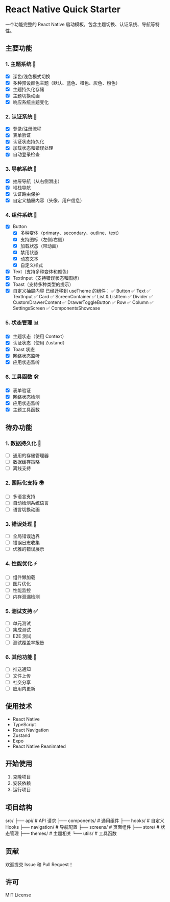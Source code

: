 # React Native Quick Starter

一个功能完整的 React Native 启动模板，包含主题切换、认证系统、导航等特性。

## 主要功能

### 1. 主题系统 🎨

- [x] 深色/浅色模式切换
- [x] 多种预设颜色主题（默认、蓝色、橙色、灰色、粉色）
- [x] 主题持久化存储
- [x] 主题切换动画
- [x] 响应系统主题变化

### 2. 认证系统 🔐

- [x] 登录/注册流程
- [x] 表单验证
- [x] 认证状态持久化
- [x] 加载状态和错误处理
- [x] 自动登录检查

### 3. 导航系统 🧭

- [x] 抽屉导航（从右侧滑出）
- [x] 堆栈导航
- [x] 认证路由保护
- [x] 自定义抽屉内容（头像、用户信息）

### 4. 组件系统 🧩

- [x] Button
  - [x] 多种变体（primary、secondary、outline、text）
  - [x] 支持图标（左侧/右侧）
  - [x] 加载状态（带动画）
  - [x] 禁用状态
  - [x] 动态文本
  - [x] 自定义样式
- [x] Text（支持多种变体和颜色）
- [x] TextInput（支持错误状态和图标）
- [x] Toast（支持多种类型的提示）
- [x] 自定义抽屉内容
      已经迁移到 useTheme 的组件：
      ✅ Button
      ✅ Text
      ✅ TextInput
      ✅ Card
      ✅ ScreenContainer
      ✅ List & ListItem
      ✅ Divider
      ✅ CustomDrawerContent
      ✅ DrawerToggleButton
      ✅ Row
      ✅ Column
      ✅ SettingsScreen
      ✅ ComponentsShowcase

### 5. 状态管理 📊

- [x] 主题状态（使用 Context）
- [x] 认证状态（使用 Zustand）
- [x] Toast 状态
- [x] 网络状态监听
- [x] 应用状态监听

### 6. 工具函数 🛠

- [x] 表单验证
- [x] 网络状态检测
- [x] 应用状态监听
- [x] 主题工具函数

## 待办功能

### 1. 数据持久化 💾

- [ ] 通用的存储管理器
- [ ] 数据缓存策略
- [ ] 离线支持

### 2. 国际化支持 🌍

- [ ] 多语言支持
- [ ] 自动检测系统语言
- [ ] 语言切换动画

### 3. 错误处理 🐛

- [ ] 全局错误边界
- [ ] 错误日志收集
- [ ] 优雅的错误展示

### 4. 性能优化 ⚡

- [ ] 组件懒加载
- [ ] 图片优化
- [ ] 性能监控
- [ ] 内存泄漏检测

### 5. 测试支持 ✅

- [ ] 单元测试
- [ ] 集成测试
- [ ] E2E 测试
- [ ] 测试覆盖率报告

### 6. 其他功能 🎯

- [ ] 推送通知
- [ ] 文件上传
- [ ] 社交分享
- [ ] 应用内更新

## 使用技术

- React Native
- TypeScript
- React Navigation
- Zustand
- Expo
- React Native Reanimated

## 开始使用

1. 克隆项目
2. 安装依赖
3. 运行项目

## 项目结构

src/
├── api/ # API 请求
├── components/ # 通用组件
├── hooks/ # 自定义 Hooks
├── navigation/ # 导航配置
├── screens/ # 页面组件
├── store/ # 状态管理
├── themes/ # 主题相关
└── utils/ # 工具函数

## 贡献

欢迎提交 Issue 和 Pull Request！

## 许可

MIT License

